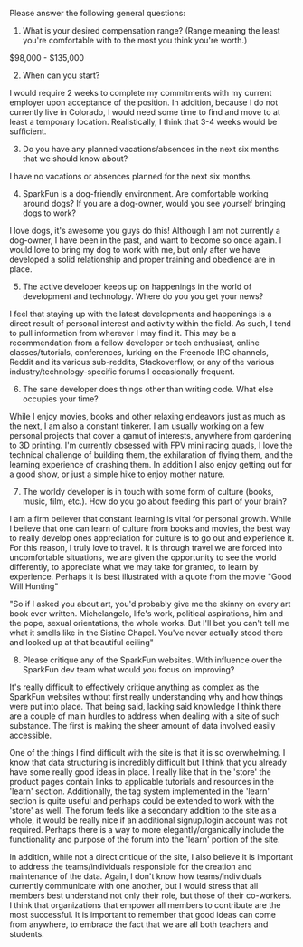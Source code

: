 Please answer the following general questions:

1. What is your desired compensation range? (Range meaning the least you're comfortable with to the most you think you're worth.)

$98,000 - $135,000

2. When can you start?

I would require 2 weeks to complete my commitments with my current employer upon acceptance of the position. In addition, because I do not currently live in Colorado, I would need some time to find and move to at least a temporary location. Realistically, I think that 3-4 weeks would be sufficient.

3. Do you have any planned vacations/absences in the next six months that we should know about?

I have no vacations or absences planned for the next six months.

4. SparkFun is a dog-friendly environment. Are comfortable working around dogs? If you are a dog-owner, would you see yourself bringing dogs to work?

I love dogs, it's awesome you guys do this! Although I am not currently a dog-owner, I have been in the past, and want to become so once again. I would love to bring my dog to work with me, but only after we have developed a solid relationship and proper training and obedience are in place.

5. The active developer keeps up on happenings in the world of development and technology. Where do you you get your news?

I feel that staying up with the latest developments and happenings is a direct result of personal interest and activity within the field. As such, I tend to pull information from wherever I may find it. This may be a recommendation from a fellow developer or tech enthusiast, online classes/tutorials, conferences, lurking on the Freenode IRC channels, Reddit and its various sub-reddits, Stackoverflow, or any of the various  industry/technology-specific forums I occasionally frequent.

6. The sane developer does things other than writing code. What else occupies your time?

While I enjoy movies, books and other relaxing endeavors just as much as the next, I am also a constant tinkerer. I am usually working on a few personal projects that cover a gamut of interests, anywhere from gardening to 3D printing. I'm currently obsessed with FPV mini racing quads, I love the technical challenge of building them, the exhilaration of flying them, and the learning experience of crashing them. In addition I also enjoy getting out for a good show, or just a simple hike to enjoy mother nature.

7. The worldy developer is in touch with some form of culture (books, music, film, etc.). How do you go about feeding this part of your brain?

I am a firm believer that constant learning is vital for personal growth. While I believe that one can learn of culture from books and movies, the best way to really develop ones appreciation for culture is to go out and experience it. For this reason, I truly love to travel. It is through travel we are forced into uncomfortable situations, we are given the opportunity to see the world differently, to appreciate what we may take for granted, to learn by experience. Perhaps it is best illustrated with a quote from the movie "Good Will Hunting"

"So if I asked you about art, you'd probably give me the skinny on every art book ever written. Michelangelo, life's work, political aspirations, him and the pope, sexual orientations, the whole works. But I'll bet you can't tell me what it smells like in the Sistine Chapel. You've never actually stood there and looked up at that beautiful ceiling"

8. Please critique any of the SparkFun websites. With influence over the SparkFun dev team what would *you* focus on improving?

It's really difficult to effectively critique anything as complex as the SparkFun websites without first really understanding why and how things were put into place. That being said, lacking said knowledge I think there are a couple of main hurdles to address when dealing with a site of such substance. The first is making the sheer amount of data involved easily accessible.

One of the things I find difficult with the site is that it is so overwhelming. I know that data structuring is incredibly difficult but I think that you already have some really good ideas in place. I really like that in the 'store' the product pages contain links to applicable tutorials and resources in the 'learn' section. Additionally, the tag system implemented in the 'learn' section is quite useful and perhaps could be extended to work with the 'store' as well. The forum feels like a secondary addition to the site as a whole, it would be really nice if an additional signup/login account was not required. Perhaps there is a way to more elegantly/organically include the functionality and purpose of the forum into the 'learn' portion of the site.

In addition, while not a direct critique of the site, I also believe it is important to address the teams/individuals responsible for the creation and maintenance of the data. Again, I don't know how teams/individuals currently communicate with one another, but I would stress that all members best understand not only their role, but those of their co-workers. I think that organizations that empower all members to contribute are the most successful. It is important to remember that good ideas can come from anywhere, to embrace the fact that we are all both teachers and students.
